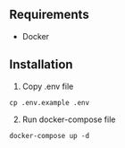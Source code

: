 ## Requirements
- Docker

## Installation
1. Copy .env file
```
cp .env.example .env
```
2. Run docker-compose file
```
docker-compose up -d
```



